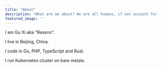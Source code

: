 ```yaml
---
title: "About"
description: "What are we about? We are all humans, if not account for the beast within. But we don't want to be all look alike. We keep labeling ourselves to be (or not to be) many things. Dismantled the labels our true binding revails. We can always move from one city to another. We can swap our nationality if we want to. We can change our look and gender, probably too. Yet we cannot choose the time we live in. We are forever confined to be a permanent resident of our generation. Toast we shall, for our spin of time."
featured_image: ''
---
```


I am Gu Xi aka "Reasno". 

I live in Beijing, China.

I code in Go, PHP, TypeScript and Rust. 

I run Kubernetes cluster on bare metals.